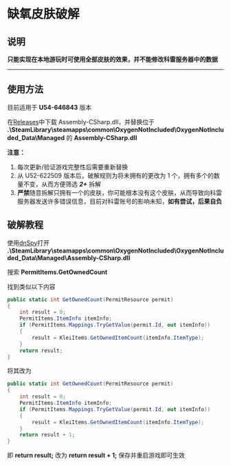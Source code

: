 # 缺氧皮肤破解

## **说明**

**只能实现在本地游玩时可使用全部皮肤的效果，并不能修改科雷服务器中的数据**

---

## **使用方法**

目前适用于 **U54-646843** 版本

在[Releases](https://github.com/yuanze31/I_need_ONI_skin/releases)中下载 Assembly-CSharp.dll，并替换位于 **.\SteamLibrary\steamapps\common\OxygenNotIncluded\OxygenNotIncluded_Data\Managed** 的 **Assembly-CSharp.dll**

**注意：**

1. 每次更新/验证游戏完整性后需要重新替换
2. 从 U52-622509 版本后，破解规则为将未拥有的更改为 1 个，拥有多个的数量不变，从而方便筛选 ***2+*** 拆解
3. **严禁**随意拆解只拥有一个的皮肤，你可能根本没有这个皮肤，从而导致向科雷服务器发送许多错误信息，目前对科雷账号的影响未知，**如有尝试，后果自负**

## **破解教程**

使用[dnSpy](https://github.com/dnSpy/dnSpy)打开 **.\SteamLibrary\steamapps\common\OxygenNotIncluded\OxygenNotIncluded_Data\Managed\Assembly-CSharp.dll**

搜索 **PermitItems.GetOwnedCount**

找到类似以下内容

```C#
public static int GetOwnedCount(PermitResource permit)
{
	int result = 0;
	PermitItems.ItemInfo itemInfo;
	if (PermitItems.Mappings.TryGetValue(permit.Id, out itemInfo))
	{
		result = KleiItems.GetOwnedItemCount(itemInfo.ItemType);
	}
	return result;
}
```

将其改为

```C#
public static int GetOwnedCount(PermitResource permit)
{
	int result = 0;
	PermitItems.ItemInfo itemInfo;
	if (PermitItems.Mappings.TryGetValue(permit.Id, out itemInfo))
	{
		result = KleiItems.GetOwnedItemCount(itemInfo.ItemType);
	}
	return result + 1;
}
```

即 **return result;** 改为 **return result + 1;** 保存并重启游戏即可生效
